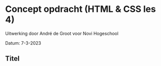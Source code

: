 # Concept opdracht (HTML & CSS les 4)
Uitwerking door André de Groot voor Novi Hogeschool

Datum: 7-3-2023

## Titel 
